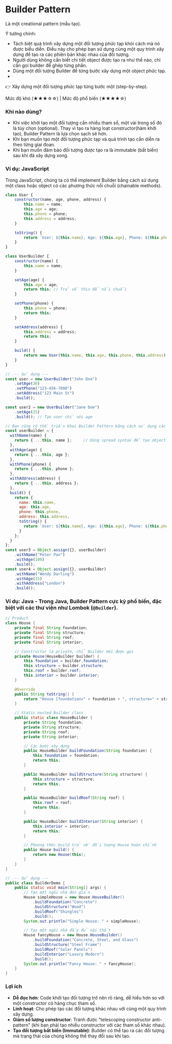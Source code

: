 # Builder Pattern

Là một creational pattern (mẫu tạo).

Ý tưởng chính:
- Tách biệt quá trình xây dựng một đối tượng phức tạp khỏi cách mà nó được biểu diễn. Điều này cho phép bạn sử dụng cùng một quy trình xây dựng để tạo ra các phiên bản khác nhau của đối tượng.
- Người dùng không cần biết chi tiết object được tạo ra như thế nào, chỉ cần gọi builder để ghép từng phần.
- Dùng một đối tượng Builder để từng bước xây dựng một object phức tạp.
- 
👉 Xây dựng một đối tượng phức tạp từng bước một (step-by-step).

Mức độ khó (★★★☆☆) | Mức độ phổ biến (★★★★☆)

### Khi nào dùng?
- Khi việc khởi tạo một đối tượng cần nhiều tham số, một vài trong số đó là tùy chọn (optional). Thay vì tạo ra hàng loạt constructor(hàm khởi tạo), Builder Pattern là lựa chọn sạch sẽ hơn.
- Khi bạn muốn tạo một đối tượng phức tạp và quá trình tạo cần diễn ra theo từng giai đoạn.
- Khi bạn muốn đảm bảo đối tượng được tạo ra là immutable (bất biến) sau khi đã xây dựng xong.

### Ví dụ: JavaScript

Trong JavaScript, chúng ta có thể implement Builder bằng cách sử dụng một class hoặc object có các phương thức nối chuỗi (chainable methods).

```javascript
class User {
    constructor(name, age, phone, address) {
        this.name = name;
        this.age = age;
        this.phone = phone;
        this.address = address;
    }

    toString() {
        return `User: ${this.name}, Age: ${this.age}, Phone: ${this.phone}, Address: ${this.address}`;
    }
}

class UserBuilder {
    constructor(name) {
        this.name = name;
    }

    setAge(age) {
        this.age = age;
        return this; // Trả về this để nối chuỗi
    }

    setPhone(phone) {
        this.phone = phone;
        return this;
    }

    setAddress(address) {
        this.address = address;
        return this;
    }

    build() {
        return new User(this.name, this.age, this.phone, this.address);
    }
}

// --- Sử dụng ---
const user = new UserBuilder("John Doe")
    .setAge(30)
    .setPhone("123-456-7890")
    .setAddress("123 Main St")
    .build();

const user2 = new UserBuilder("Jane Doe")
    .setAge(25)
    .build(); // Tạo user chỉ với age
```




```javascript
// Bạn cũng có thể triển khai Builder Pattern bằng cách sử dụng các đối tượng và hàm thuần túy, giúp code linh hoạt hơn và tránh dùng `this` trong ngữ cảnh class.
const userBuilder = {
  withName(name) {
    return { ...this, name };     // Dùng spread syntax để tạo object mới, đảm bảo tính bất biến
  },
  withAge(age) {
    return { ...this, age };
  },
  withPhone(phone) {
    return { ...this, phone };
  },
  withAddress(address) {
    return { ...this, address };
  },
  build() {
    return {
      name: this.name,
      age: this.age,
      phone: this.phone,
      address: this.address,
      toString() {
        return `User: ${this.name}, Age: ${this.age}, Phone: ${this.phone}, Address: ${this.address}`;
      }
    };
  }
};
const user3 = Object.assign({}, userBuilder)
    .withName("Peter Pan")
    .withAge(100)
    .build();
const user4 = Object.assign({}, userBuilder)
    .withName("Wendy Darling")
    .withAge(15)
    .withAddress("London")
    .build();
```

### Ví dụ: Java - Trong Java, Builder Pattern cực kỳ phổ biến, đặc biệt với các thư viện như Lombok (`@Builder`).

```java
// Product
class House {
    private final String foundation;
    private final String structure;
    private final String roof;
    private final String interior;

    // Constructor là private, chỉ Builder mới được gọi
    private House(HouseBuilder builder) {
        this.foundation = builder.foundation;
        this.structure = builder.structure;
        this.roof = builder.roof;
        this.interior = builder.interior;
    }

    @Override
    public String toString() {
        return "House [foundation=" + foundation + ", structure=" + structure + ", roof=" + roof + ", interior=" + interior + "]";
    }

    // Static nested Builder class
    public static class HouseBuilder {
        private String foundation;
        private String structure;
        private String roof;
        private String interior;

        // Các bước xây dựng
        public HouseBuilder buildFoundation(String foundation) {
            this.foundation = foundation;
            return this;
        }

        public HouseBuilder buildStructure(String structure) {
            this.structure = structure;
            return this;
        }

        public HouseBuilder buildRoof(String roof) {
            this.roof = roof;
            return this;
        }

        public HouseBuilder buildInterior(String interior) {
            this.interior = interior;
            return this;
        }

        // Phương thức build trả về đối tượng House hoàn chỉnh
        public House build() {
            return new House(this);
        }
    }
}

// --- Sử dụng ---
public class BuilderDemo {
    public static void main(String[] args) {
        // Tạo một ngôi nhà đơn giản
        House simpleHouse = new House.HouseBuilder()
            .buildFoundation("Concrete")
            .buildStructure("Wood")
            .buildRoof("Shingles")
            .build();
        System.out.println("Simple House: " + simpleHouse);

        // Tạo một ngôi nhà đầy đủ nội thất
        House fancyHouse = new House.HouseBuilder()
            .buildFoundation("Concrete, Steel, and Glass")
            .buildStructure("Steel Frame")
            .buildRoof("Solar Panels")
            .buildInterior("Luxury Modern")
            .build();
        System.out.println("Fancy House: " + fancyHouse);
    }
}
```

### Lợi ích
- **Dễ đọc hơn**: Code khởi tạo đối tượng trở nên rõ ràng, dễ hiểu hơn so với một constructor có hàng chục tham số.
- **Linh hoạt**: Cho phép tạo các đối tượng khác nhau với cùng một quy trình xây dựng.
- **Giảm số lượng constructor**: Tránh được "telescoping constructor anti-pattern" (khi bạn phải tạo nhiều constructor với các tham số khác nhau).
- **Tạo đối tượng bất biến (Immutable)**: Builder có thể tạo ra các đối tượng mà trạng thái của chúng không thể thay đổi sau khi tạo.
